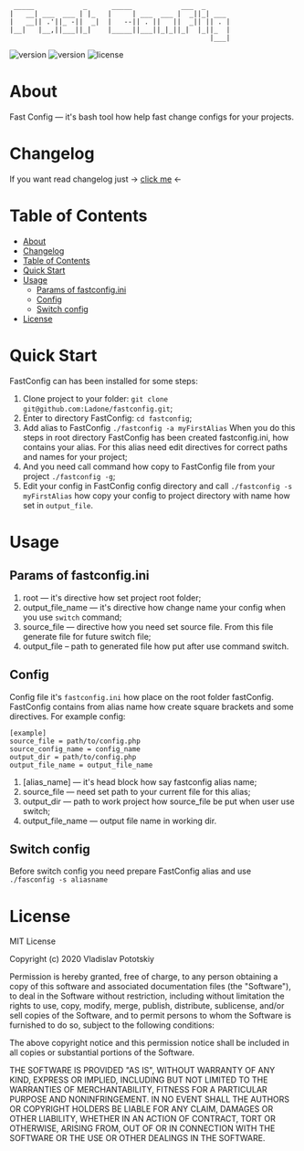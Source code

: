 ```
 _____            _      _____            ___  _      
|   __| ___  ___ | |_   |     | ___  ___ |  _||_| ___ 
|   __|| .'||_ -||  _|  |   --|| . ||   ||  _|| || . |
|__|   |__,||___||_|    |_____||___||_|_||_|  |_||_  |
                                                 |___|
```
![version](https://img.shields.io/badge/Changelog%20updated-24--07--2020-informational)
![version](https://img.shields.io/badge/version-1.0-green)
![license](https://img.shields.io/badge/license-MIT-red)

About
=====

Fast Config — it's bash tool how help fast change configs for your projects.

Changelog
=========
If you want read changelog just → [click me] ←

Table of Contents
=================

<!--ts-->
* [About](#about)
* [Changelog](#changelog)
* [Table of Contents](#table-of-contents)
* [Quick Start](#table-of-contents)
* [Usage](#usage)
  * [Params of fastconfig.ini](#params-of-fastconfigini)
  * [Config](#config)
  * [Switch config](#switch-config)
* [License](#license)
<!--te-->

Quick Start
===========
FastConfig can has been installed for some steps:
1. Clone project to your folder: `git clone git@github.com:Ladone/fastconfig.git`;
2. Enter to directory FastConfig: `cd fastconfig`;
3. Add alias to FastConfig `./fastconfig -a myFirstAlias`
When you do this steps in root directory FastConfig has been created fastconfig.ini,
how contains your alias. For this alias need edit directives for correct paths and names
for your project;
4. And you need call command how copy to FastConfig file from your project `./fastconfig -g`;
5. Edit your config in FastConfig config directory and call `./fastconfig -s myFirstAlias`
how copy your config to project directory with name how set in `output_file`.

Usage
=====
Params of fastconfig.ini
------------------------
1. root — it's directive how set project root folder;  
2. output_file_name — it's directive how change name your config when you use `switch` command;  
3. source_file — directive how you need set source file. From this file generate file for future switch file;  
4. output_file – path to generated file how put after use command switch.  


Config
---------------
Config file it's `fastconfig.ini` how place on the root folder fastConfig. FastConfig contains from alias name how create square brackets and some directives.
For example config:
```
[example]
source_file = path/to/config.php
source_config_name = config_name
output_dir = path/to/config.php
output_file_name = output_file_name
```

1. [alias_name] — it's head block how say fastconfig alias name;
2. source_file — need set path to your current file for this alias;
3. output_dir — path to work project how source_file be put when user use switch;
4. output_file_name — output file name in working dir.


Switch config
-------------
Before switch config you need prepare FastConfig alias and use `./fasconfig -s aliasname`

License
=======
MIT License

Copyright (c) 2020 Vladislav Pototskiy

Permission is hereby granted, free of charge, to any person obtaining a copy
of this software and associated documentation files (the "Software"), to deal
in the Software without restriction, including without limitation the rights
to use, copy, modify, merge, publish, distribute, sublicense, and/or sell
copies of the Software, and to permit persons to whom the Software is
furnished to do so, subject to the following conditions:

The above copyright notice and this permission notice shall be included in all
copies or substantial portions of the Software.

THE SOFTWARE IS PROVIDED "AS IS", WITHOUT WARRANTY OF ANY KIND, EXPRESS OR
IMPLIED, INCLUDING BUT NOT LIMITED TO THE WARRANTIES OF MERCHANTABILITY,
FITNESS FOR A PARTICULAR PURPOSE AND NONINFRINGEMENT. IN NO EVENT SHALL THE
AUTHORS OR COPYRIGHT HOLDERS BE LIABLE FOR ANY CLAIM, DAMAGES OR OTHER
LIABILITY, WHETHER IN AN ACTION OF CONTRACT, TORT OR OTHERWISE, ARISING FROM,
OUT OF OR IN CONNECTION WITH THE SOFTWARE OR THE USE OR OTHER DEALINGS IN THE
SOFTWARE.

[click me]: CHANGELOG.MD